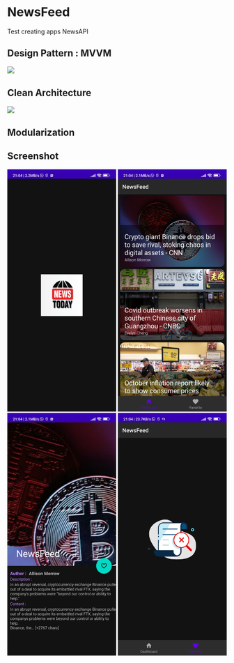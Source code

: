 # NewsFeed
Test creating apps NewsAPI

## Design Pattern : MVVM
<img src="https://github.com/android10/Sample-Data/raw/master/Android-CleanArchitecture-Kotlin/architecture/clean_architecture_reloaded_mvvm_app.png" width="500">


## Clean Architecture
<img src="https://blog.cleancoder.com/uncle-bob/images/2012-08-13-the-clean-architecture/CleanArchitecture.jpg" width="500">

## Modularization

## Screenshot
<img src="https://github.com/kareem96/NewsFeed/blob/master/screenshot/Screenshot_2022-11-10-21-04-32-692_com.kareemdev.newsfeed.jpg" width="250"> <img src="https://github.com/kareem96/NewsFeed/blob/master/screenshot/Screenshot_2022-11-10-21-04-35-422_com.kareemdev.newsfeed.jpg" width="250"> <img src="https://github.com/kareem96/NewsFeed/blob/master/screenshot/Screenshot_2022-11-10-21-04-38-804_com.kareemdev.newsfeed.jpg" width="250"> <img src="https://github.com/kareem96/NewsFeed/blob/master/screenshot/Screenshot_2022-11-10-21-04-49-412_com.kareemdev.newsfeed.jpg" width="250">
